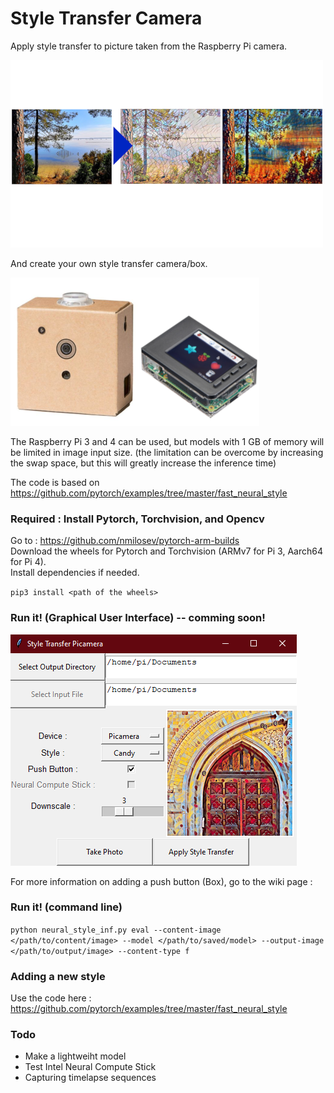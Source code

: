 # Style Transfer Camera

Apply style transfer to picture taken from the Raspberry Pi camera.

![](utils/style_transfer.png)

And create your own style transfer camera/box.

![](utils/examples-box.png)

The Raspberry Pi 3 and 4 can be used, but models with 1 GB of memory will be limited in image input size. (the limitation can be overcome by increasing the swap space, but this will greatly increase the inference time)

The code is based on https://github.com/pytorch/examples/tree/master/fast_neural_style



### Required : Install Pytorch, Torchvision, and Opencv

Go to : https://github.com/nmilosev/pytorch-arm-builds   
Download the wheels for Pytorch and Torchvision (ARMv7 for Pi 3, Aarch64 for Pi 4).    
Install dependencies if needed.

`pip3 install <path of the wheels>`

### Run it! (Graphical User Interface) -- comming soon!

![](utils/GUI.png)

For more information on adding a push button (Box), go to the wiki page : 

### Run it! (command line)

`python neural_style_inf.py eval --content-image </path/to/content/image> --model </path/to/saved/model> --output-image </path/to/output/image> --content-type f`


### Adding a new style

Use the code here :  https://github.com/pytorch/examples/tree/master/fast_neural_style

### Todo

* Make a lightweiht model
* Test Intel Neural Compute Stick
* Capturing timelapse sequences

